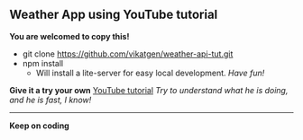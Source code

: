 ## Weather App using YouTube tutorial

**You are welcomed to copy this!**
* git clone https://github.com/vikatgen/weather-api-tut.git
* npm install
	* Will install a lite-server for easy local development.
*Have fun!*

**Give it a try your own**
[YouTube tutorial](https://www.youtube.com/watch?v=n4dtwWgRueI)
*Try to understand what he is doing, and he is fast, I know!*

---

**Keep on coding**